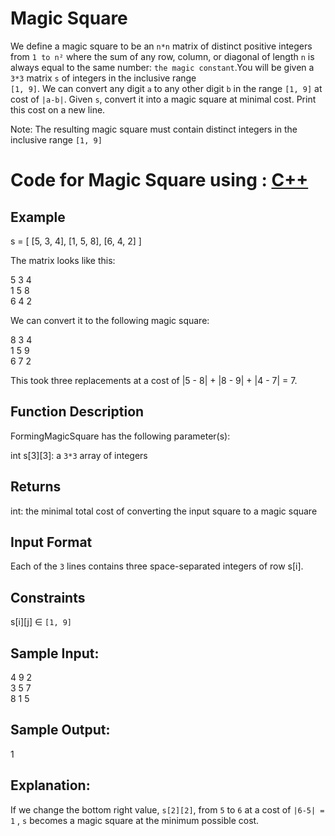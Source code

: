 # Magic Square 
We define a magic square to be an `n*n` matrix of distinct positive integers from `1 to n²` where the sum of any row, column, or diagonal of length `n` is always
equal to the same number: `the magic constant`.You will be given a `3*3` matrix `s` of integers in the inclusive range <br>`[1, 9]`.
We can convert any digit `a` to any other digit `b` in the range `[1, 9]` at cost of `|a-b|`.
Given `s`, convert it into a magic square at minimal cost. Print this cost on a new line.

Note: The resulting magic square must contain distinct integers in the inclusive range `[1, 9]`

# Code for Magic Square using : [ C++ ](https://github.com/KarthikShetty27/MagicSquare/blob/main/MagicSquare.cpp)

## Example

s = [ [5, 3, 4],
      [1, 5, 8],
      [6, 4, 2] ]

The matrix looks like this:

5 3 4 <br>
1 5 8 <br>
6 4 2 <br>

We can convert it to the following magic square:

8 3 4 <br>
1 5 9 <br>
6 7 2 <br>

This took three replacements at a cost of |5 - 8| + |8 - 9| + |4 - 7| = 7.

## Function Description

FormingMagicSquare has the following parameter(s):

int s[3][3]: a `3*3` array of integers

## Returns

int: the minimal total cost of converting the input square to a magic square

## Input Format

Each of the `3` lines contains three space-separated integers of row s[i].

## Constraints

s[i][j] ∈  `[1, 9]`

## Sample Input:

4 9 2<br>
3 5 7<br>
8 1 5<br>

## Sample Output:
1

## Explanation:

If we change the bottom right value, `s[2][2]`, from `5` to `6` at a cost of `|6-5| = 1` , `s` becomes a magic square at the minimum possible cost.
